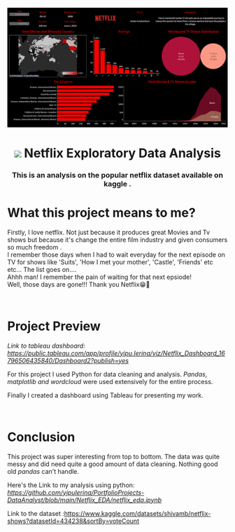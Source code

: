 <a href="#"><img width="900" height="auto" src="Readme/netflix.png" height="135px"/></a>

<h1 align="center"> <img src="https://raw.githubusercontent.com/MartinHeinz/MartinHeinz/master/wave.gif" width="30px"> Netflix Exploratory Data Analysis</h1>
<h3 align="center">This is an analysis on the popular netflix dataset available on kaggle . </h3>

<h1>What this project means to me?
</h1>

<p>
 Firstly, I love netflix. Not just because it produces great Movies and Tv shows but because it's change the entire film industry and given consumers so much freedom . <br>I remember those days when I had to wait everyday for the next episode on TV for shows like 'Suits', 'How I met your mother', 'Castle', 'Friends' etc etc... The list goes on....<br>Ahhh man! I remember the pain of waiting for that next epsiode! <br>Well, those days are gone!!! Thank you Netflix😁🙌
<p>
<br>
<h1> Project Preview
</h1>

<i>

 Link to tableau dashboard: https://public.tableau.com/app/profile/yipu.lerina/viz/Netflix_Dashboard_16796506435840/Dashboard2?publish=yes
 
 </i>
<p>
 For this project I used Python for data cleaning and analysis.<i> Pandas, matplotlib and wordcloud </i> were used extensively for the entire process.

 Finally I created a dashboard using Tableau for presenting my work.
</p>
<br>


<h1>
Conclusion
</h1>
<p>
This project was super interesting from top to bottom. The data was quite messy and did need quite a good amount of data cleaning. Nothing good old <i>pandas</i> can't handle.

</p>



 Here's the Link to my analysis using python: <i>https://github.com/yipulerina/PortfolioProjects-DataAnalyst/blob/main/Netflix_EDA/netflix_eda.ipynb</i>

Link to the dataset :https://www.kaggle.com/datasets/shivamb/netflix-shows?datasetId=434238&sortBy=voteCount
